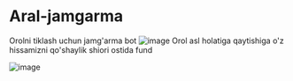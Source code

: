 # Aral-jamgarma
Orolni tiklash uchun jamg'arma bot
![image](https://user-images.githubusercontent.com/104204030/232183321-e020233d-076f-481d-b9fe-5b173fc348dc.png)
Orol asl holatiga qaytishiga o'z hissamizni qo'shaylik shiori ostida fund

![image](https://user-images.githubusercontent.com/104204030/232183416-65b954f6-e610-46df-92ea-d254a790c5f1.png)
